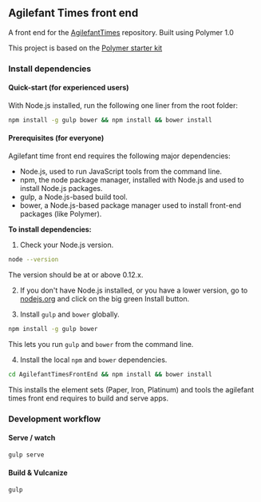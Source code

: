 ## Agilefant Times front end

A front end for the [AgilefantTimes](https://github.com/mrkno/AgilefantTimes) repository. 
Built using Polymer 1.0

This project is based on the [Polymer starter kit](https://github.com/PolymerElements/polymer-starter-kit)

### Install dependencies

#### Quick-start (for experienced users)

With Node.js installed, run the following one liner from the root folder:

```sh
npm install -g gulp bower && npm install && bower install
```

#### Prerequisites (for everyone)

Agilefant time front end requires the following major dependencies:

- Node.js, used to run JavaScript tools from the command line.
- npm, the node package manager, installed with Node.js and used to install Node.js packages.
- gulp, a Node.js-based build tool.
- bower, a Node.js-based package manager used to install front-end packages (like Polymer).

**To install dependencies:**

1)  Check your Node.js version.

```sh
node --version
```

The version should be at or above 0.12.x.

2)  If you don't have Node.js installed, or you have a lower version, go to [nodejs.org](https://nodejs.org) and click on the big green Install button.

3)  Install `gulp` and `bower` globally.

```sh
npm install -g gulp bower
```

This lets you run `gulp` and `bower` from the command line.

4)  Install the local `npm` and `bower` dependencies.

```sh
cd AgilefantTimesFrontEnd && npm install && bower install
```

This installs the element sets (Paper, Iron, Platinum) and tools the agilefant times front end requires to build and serve apps.

### Development workflow

#### Serve / watch

```sh
gulp serve
```

#### Build & Vulcanize

```sh
gulp
```
